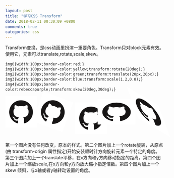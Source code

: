 ```yaml
---
layout: post
title: "学习CSS Transform"
date: 2018-02-11 00:30:09 +0800
comments: true
categories: css
---
```



Transform变换，是css动画里扮演一重要角色。Transform只对block元素有效。使用它，元素可以translate,rotate,scale,skew。

```
img0{width:100px;border-color:red;}
img1{width:100px;border-color:yellow;transform:rotate(20deg);}
img2{width:100px;border-color:green;transform:translate(20px,20px);}
img3{width:100px;border-color:blue;transform:scale(1.2,0.8);}
img4{width:100px;border-color:rebeccapurple;transform:skew(20deg,30deg);}
```
<div style="display:flex;justify-content: space-around;padding-bottom:30px;">
    <img src="/images/github.png" style="width:100px;border-color:red;">
    <img src="/images/github.png" style="width:100px;border-color:yellow;transform:rotate(20deg);">
    <img src="/images/github.png" style="width:100px;border-color:green;transform:translate(20px, 20px);">
    <img src="/images/github.png" style="width:100px;border-color:blue;transform:scale(1.2,0.8)">
    <img src="/images/github.png" style="width:100px;border-color:rebeccapurple;transform:skew(20deg,30deg)">
</div>

<!-- more -->

第一个图片没有任何改变，原本的样式。第二个图片加上一个rotate旋转，从原点(由 transform-origin 属性指定)开始安装顺时针方向旋转元素一个特定的角度。
第三个图片加上一个translate平移，在x方向和y方向移动指定的距离。第四个图片加上一个缩放scale,在x方向和y方向放大缩小指定倍数。第四个图片加上一个skew
倾斜，与x轴或者y轴转动设置的角度。

